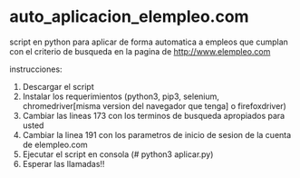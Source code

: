 # auto_aplicacion_elempleo.com
script en python para aplicar de forma automatica a empleos que cumplan con el criterio de busqueda en la pagina de http://www.elempleo.com

instrucciones:

1. Descargar el script
2. Instalar los requerimientos (python3, pip3, selenium, chromedriver[misma version del navegador que tenga] o firefoxdriver)
3. Cambiar las lineas 173 con los terminos de busqueda apropiados para usted
4. Cambiar la linea 191 con los parametros de inicio de sesion de la cuenta de elempleo.com
5. Ejecutar el script en consola (# python3 aplicar.py)
6. Esperar las llamadas!! 

